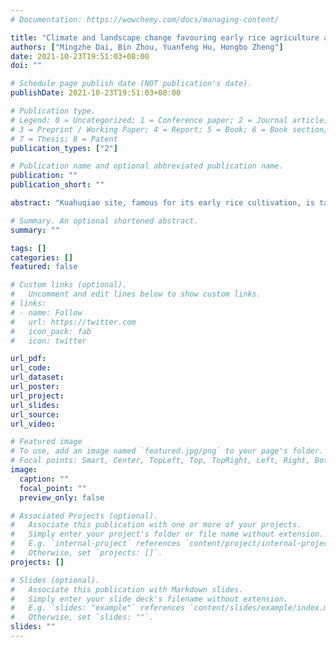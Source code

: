 ```yaml
---
# Documentation: https://wowchemy.com/docs/managing-content/

title: "Climate and landscape change favouring early rice agriculture and appreciable human impact: Evidence from sediment 𝛿13C in eastern China"
authors: ["Mingzhe Dai, Bin Zhou, Yuanfeng Hu, Hongbo Zheng"]
date: 2021-10-23T19:51:03+08:00
doi: ""

# Schedule page publish date (NOT publication's date).
publishDate: 2021-10-23T19:51:03+08:00

# Publication type.
# Legend: 0 = Uncategorized; 1 = Conference paper; 2 = Journal article;
# 3 = Preprint / Working Paper; 4 = Report; 5 = Book; 6 = Book section;
# 7 = Thesis; 8 = Patent
publication_types: ["2"]

# Publication name and optional abbreviated publication name.
publication: ""
publication_short: ""

abstract: "Kuahuqiao site, famous for its early rice cultivation, is taken to be a typical case of how agriculture emerged in a littoral environment in the early Holocene. However, the lack of fire history and local climatic reconstruction has hindered the detailed picture of agricultural origins and development. Here we report new records of TOC, BC, 𝛿13CTOC, 𝛿13CBC, and C/N, alongside published pollen and charcoal data. Our 𝛿13CTOC and C/N confirm the previously-proposed formation of wetlands, which offered favourable landscapes for rice paddy agriculture, prior to the appearance of the Kuahuqiao culture. Based on BC, 𝛿13CTOC, and 𝛿13CBC records we suggest a hotter but drier climate that would have benefited rice agriculture by augmenting the distribution of wild rice and C4 herbs. In addition, 𝛿13CTOC shows a decreased C3/C4 ratio as a signal of human occupation with manipulation of forest for hunting-gathering or/and land clearance for agriculture. Combined 𝛿13CBC and BC records oppose the proposal of intense fire use in early agriculture and suggest that fire use was constrained to domestic purposes. Flood events which seem to have terminated the Kuahuqiao culture left impressions in TOC, BC, 𝛿13CTOC, 𝛿13CBC."

# Summary. An optional shortened abstract.
summary: ""

tags: []
categories: []
featured: false

# Custom links (optional).
#   Uncomment and edit lines below to show custom links.
# links:
# - name: Follow
#   url: https://twitter.com
#   icon_pack: fab
#   icon: twitter

url_pdf:
url_code:
url_dataset:
url_poster:
url_project:
url_slides:
url_source:
url_video:

# Featured image
# To use, add an image named `featured.jpg/png` to your page's folder. 
# Focal points: Smart, Center, TopLeft, Top, TopRight, Left, Right, BottomLeft, Bottom, BottomRight.
image:
  caption: ""
  focal_point: ""
  preview_only: false

# Associated Projects (optional).
#   Associate this publication with one or more of your projects.
#   Simply enter your project's folder or file name without extension.
#   E.g. `internal-project` references `content/project/internal-project/index.md`.
#   Otherwise, set `projects: []`.
projects: []

# Slides (optional).
#   Associate this publication with Markdown slides.
#   Simply enter your slide deck's filename without extension.
#   E.g. `slides: "example"` references `content/slides/example/index.md`.
#   Otherwise, set `slides: ""`.
slides: ""
---
```

